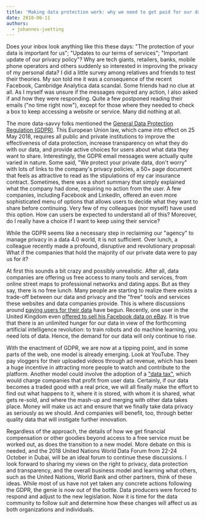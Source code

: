 ```yaml
---
title: 'Making data protection work: why we need to get paid for our data'
date: 2018-06-11
authors:
  - johannes-juetting
---
```


Does your inbox look anything like this these days: "The protection of your data is important for us"; "Updates to our terms of services"; "Important update of our privacy policy"? Why are tech giants, retailers, banks, mobile phone operators and others suddenly so interested in improving the privacy of my personal data? I did a little survey among relatives and friends to test their theories. My son told me it was a consequence of the recent Facebook, Cambridge Analytica data scandal. Some friends had no clue at all. As I myself was unsure if the messages required any action, I also asked if and how they were responding. Quite a few postponed reading their emails ("no time right now"), except for those where they needed to check a box to keep accessing a website or service. Many did nothing at all.

The more data-savvy folks mentioned the [General Data Protection Regulation (GDPR)](https://ec.europa.eu/commission/priorities/justice-and-fundamental-rights/data-protection/2018-reform-eu-data-protection-rules_en). This European Union law, which came into effect on 25 May 2018, requires all public and private institutions to improve the effectiveness of data protection, increase transparency on what they do with our data, and provide active choices for users about what data they want to share. Interestingly, the GDPR email messages were actually quite varied in nature. Some said, "We protect your private data, don't worry" with lots of links to the company's privacy policies, a 50+ page document that feels as attractive to read as the stipulations of my car insurance contract. Sometimes, there was a short summary that simply explained what the company had done, requiring no action from the user. A few companies, including Facebook and LinkedIn, offered an even more sophisticated menu of options that allows users to decide what they want to share before continuing. Very few of my colleagues (nor myself) have used this option. How can users be expected to understand all of this? Moreover, do I really have a choice if I want to keep using their service?

While the GDPR seems like a necessary step in reclaiming our "agency" to manage privacy in a data 4.0 world, it is not sufficient. Over lunch, a colleague recently made a profound, disruptive and revolutionary proposal: What if the companies that hold the majority of our private data were to pay us for it?

At first this sounds a bit crazy and possibly unrealistic. After all, data companies are offering us free access to many tools and services, from online street maps to professional networks and dating apps. But as they say, there is no free lunch. Many people are starting to realize there exists a trade-off between our data and privacy and the "free" tools and services these websites and data companies provide. This is where discussions around [paying users for their data](https://www.nytimes.com/2018/03/06/business/economy/user-data-pay.html) have begun. Recently, one user in the United Kingdom even [offered to sell his Facebook data on eBay](https://motherboard.vice.com/en_us/article/3k4ay8/sell-facebook-data-ebay-oli-frost). It is true that there is an unlimited hunger for our data in view of the forthcoming artificial intelligence revolution: to train robots and do machine learning, you need lots of data. Hence, the demand for our data will only continue to rise.

With the enactment of GDPR, we are now at a tipping point, and in some parts of the web, one model is already emerging. Look at YouTube. They pay vloggers for their uploaded videos through ad revenue, which has been a huge incentive in attracting more people to watch and contribute to the platform. Another model could involve the adoption of a ["data tax"](https://www.theguardian.com/commentisfree/2018/apr/27/chris-hughes-facebook-google-data-tax-regulation), which would charge companies that profit from user data. Certainly, if our data becomes a traded good with a real price, we will all finally make the effort to find out what happens to it, where it is stored, with whom it is shared, what gets re-sold, and where the mash-up and merging with other data takes place. Money will make us act and ensure that we finally take data privacy as seriously as we should. And companies will benefit, too, through better quality data that will instigate further innovation.

Regardless of the approach, the details of how we get financial compensation or other goodies beyond access to a free service must be worked out, as does the transition to a new model. More debate on this is needed, and the 2018 United Nations World Data Forum from 22-24 October in Dubai, will be an ideal forum to continue these discussions. I look forward to sharing my views on the right to privacy, data protection and transparency, and the overall business model and learning what others, such as the United Nations, World Bank and other partners, think of these ideas. While most of us have not yet taken any concrete actions following the GDPR, the genie is now out of the bottle. Data producers were forced to respond and adjust to the new legislation. Now it is time for the data community to follow suit and determine how these changes will affect us as both organizations and individuals.
